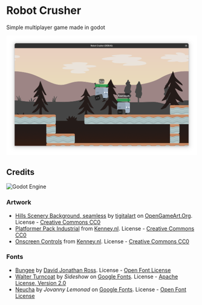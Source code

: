 # Robot Crusher

Simple multiplayer game made in godot

![Two robots, one is jumping](docs/images/screenshot.png)

## Credits

![Godot Engine](https://img.shields.io/badge/GODOT-%23FFFFFF.svg?style=for-the-badge&logo=godot-engine)

### Artwork

- [Hills Scenery Background, seamless](https://opengameart.org/content/hills-scenery-background-seamless) by [tigitalart](https://opengameart.org/users/tigitalart) on [OpenGameArt.Org](https://opengameart.org/). License - [Creative Commons CC0](https://creativecommons.org/publicdomain/zero/1.0/)
- [Platformer Pack Industrial](https://kenney.nl/assets/platformer-pack-industrial) from [Kenney.nl](https://kenney.nl). License - [Creative Commons CC0](https://creativecommons.org/publicdomain/zero/1.0/)
- [Onscreen Controls](https://kenney.nl/assets/onscreen-controls) from [Kenney.nl](https://kenney.nl). License - [Creative Commons CC0](https://creativecommons.org/publicdomain/zero/1.0/)

### Fonts

- [Bungee](https://djr.com/bungee) by [David Jonathan Ross](https://djr.com/). License - [Open Font License](https://openfontlicense.org/)
- [Walter Turncoat](https://fonts.google.com/specimen/Walter+Turncoat) by *Sideshow* on [Google Fonts](https://fonts.google.com). License - [Apache License, Version 2.0](https://www.apache.org/licenses/LICENSE-2.0)
- [Neucha](https://fonts.google.com/specimen/Neucha) by *Jovanny Lemonad* on [Google Fonts](https://fonts.google.com). License - [Open Font License](https://openfontlicense.org/)
